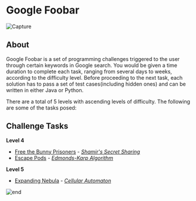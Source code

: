 # Google Foobar
![Capture](https://user-images.githubusercontent.com/76123658/102495892-a796d080-40b1-11eb-9ff0-1acda5f9e30f.PNG)

## About
Google Foobar is a set of programming challenges triggered to the user through certain keywords in Google search. You would be given a time duration to complete each task, ranging from several days to weeks, according to the difficulty level. 
Before proceeding to the next task, each solution has to pass a set of test cases(including hidden ones) and can be written in either Java or Python. 

There are a total of 5 levels with ascending levels of difficulty. The following are some of the tasks posed: 

## Challenge Tasks
**Level 4**
- [Free the Bunny Prisoners](https://github.com/swx0/google-foobar/tree/main/Level%204_Free%20the%20Bunny%20Prisoners) - [*Shamir's Secret Sharing*](https://en.wikipedia.org/wiki/Shamir%27s_Secret_Sharing)
- [Escape Pods](https://github.com/swx0/google-foobar/tree/main/Level%204_Escape%20Pods) - [*Edmonds-Karp Algorithm*](https://en.wikipedia.org/wiki/Edmonds%E2%80%93Karp_algorithm)

**Level 5**
- [Expanding Nebula](https://github.com/swx0/google-foobar/tree/main/Level%205_Expanding%20Nebula) - [*Cellular Automaton*](https://en.wikipedia.org/wiki/Cellular_automaton)

![end](https://user-images.githubusercontent.com/76123658/102495227-cf396900-40b0-11eb-82be-7cb860891600.PNG)
